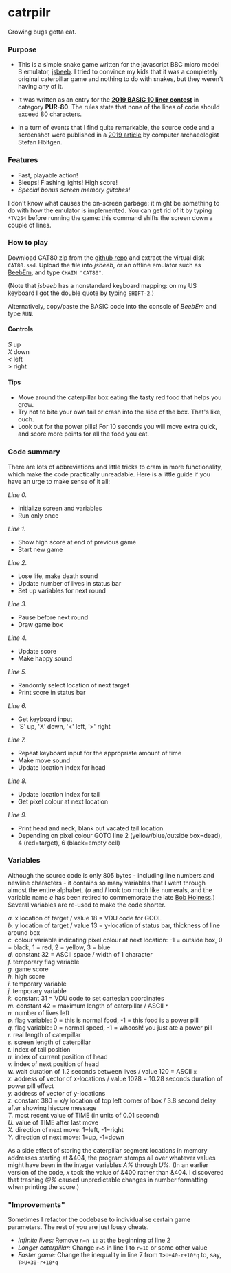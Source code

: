 # catrpilr
Growing bugs gotta eat.

### Purpose

* This is a simple snake game written for the javascript BBC micro model B emulator, [jsbeeb](https://bbc.godbolt.org/). I tried to convince my kids that it was a completely original caterpillar game and nothing to do with snakes, but they weren't having any of it.

* It was written as an entry for the [**2019 BASIC 10 liner contest**](http://gkanold.wixsite.com/homeputerium/kopie-von-basic-10liners-2019) in category **PUR-80**. The rules state that none of the lines of code should exceed 80 characters.

* In a turn of events that I find quite remarkable, the source code and a screenshot were published in a [2019 article](https://www.tandfonline.com/doi/full/10.1080/17445760.2019.1597085) by computer archaeologist Stefan Höltgen.

### Features

* Fast, playable action!  
* Bleeps! Flashing lights! High score!  
* _Special bonus screen memory glitches!_

I don't know what causes the on-screen garbage: it might be something to do with how the emulator is implemented. You can get rid of it by typing `*TV254` before running the game: this command shifts the screen down a couple of lines.

### How to play

Download CAT80.zip from the [github repo](https://github.com/t0mpr1c3/catrpilr/raw/master/CAT80.zip) and extract the virtual disk `CAT80.ssd`. Upload the file into *jsbeeb*, or an offline emulator such as [BeebEm](https://en.wikipedia.org/wiki/BeebEm), and type `CHAIN "CAT80"`. 

(Note that *jsbeeb* has a nonstandard keyboard mapping: on my US keyboard I got the double quote by typing `SHIFT-2`.)

Alternatively, copy/paste the BASIC code into the console of *BeebEm* and type `RUN`.

#### Controls

  *S* up  
  *X* down  
  *<* left  
  *>* right  
  
#### Tips

* Move around the caterpillar box eating the tasty red food that helps you grow.  
* Try not to bite your own tail or crash into the side of the box. That's like, ouch.  
* Look out for the power pills! For 10 seconds you will move extra quick, and score more points for all the food you eat.

### Code summary

There are lots of abbreviations and little tricks to cram in more functionality, which make the code practically unreadable. Here is a little guide if you have an urge to make sense of it all:

*Line 0.*
*	Initialize screen and variables
*	Run only once

*Line 1.*
*	Show high score at end of previous game
*	Start new game

*Line 2.*
*	Lose life, make death sound
* Update number of lives in status bar
*	Set up variables for next round

*Line 3.*
* Pause before next round
*	Draw game box

*Line 4.*
*	Update score
*	Make happy sound

*Line 5.*
* Randomly select location of next target
* Print score in status bar

*Line 6.*
*	Get keyboard input
* 'S' up, 'X' down, '<' left, '>' right

*Line 7.*
* Repeat keyboard input for the appropriate amount of time
*	Make move sound
*	Update location index for head

*Line 8.*
*	Update location index for tail
*	Get pixel colour at next location 

*Line 9.*
*	Print head and neck, blank out vacated tail location
*	Depending on pixel colour GOTO line 2 (yellow/blue/outside box=dead), 4 (red=target), 6 (black=empty cell)

### Variables

Although the source code is only 805 bytes - including line numbers and newline characters - it contains so many variables that I went through almost the entire alphabet. (*o* and *l* look too much like numerals, and the variable name *e* has been retired to commemorate the late [Bob Holness](https://www.youtube.com/watch?v=9A89qtdOsnw).) Several variables are re-used to make the code shorter.

*a.* x location of target / value 18 = VDU code for GCOL   
*b.* y location of target / value 13 = y-location of status bar, thickness of line around box  
*c.* colour variable indicating pixel colour at next location: -1 = outside box, 0 = black, 1 = red, 2 = yellow, 3 = blue  
*d.* constant 32 = ASCII space / width of 1 character    
*f.* temporary flag variable  
*g.* game score  
*h.* high score  
*i.* temporary variable  
*j.* temporary variable  
*k.* constant 31 = VDU code to set cartesian coordinates  
*m.* constant 42 = maximum length of caterpillar / ASCII `*`  
*n.* number of lives left  
*p.* flag variable: 0 = this is normal food, -1 = this food is a power pill  
*q.* flag variable: 0 = normal speed, -1 = whoosh! you just ate a power pill  
*r.* real length of caterpillar  
*s.* screen length of caterpillar  
*t.* index of tail position  
*u.* index of current position of head  
*v.* index of next position of head  
*w.* wait duration of 1.2 seconds between lives / value 120 = ASCII `x`  
*x.* address of vector of x-locations / value 1028 = 10.28 seconds duration of power pill effect  
*y.* address of vector of y-locations   
*z.* constant 380 = x/y location of top left corner of box / 3.8 second delay after showing hiscore message  
*T.* most recent value of TIME (in units of 0.01 second)  
*U.* value of TIME after last move  
*X.* direction of next move: 1=left, -1=right  
*Y.* direction of next move: 1=up, -1=down 

As a side effect of storing the caterpillar segment locations in memory addresses starting at &404, the program stomps all over whatever values might have been in the integer variables *A%* through *U%*. (In an earlier version of the code, *x* took the value of &400 rather than &404. I discovered that trashing *@%* caused unpredictable changes in number formatting when printing the score.) 

### "Improvements"

Sometimes I refactor the codebase to individualise certain game parameters. The rest of you are just lousy cheats.

* *Infinite lives:* Remove `n=n-1:` at the beginning of line 2  
* *Longer caterpillar:* Change `r=5` in line 1 to `r=10` or some other value  
* *Faster game:* Change the inequality in line 7 from `T>U+40-r+10*q` to, say, `T>U+30-r+10*q`
